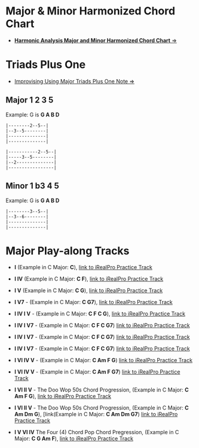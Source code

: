 # Major & Minor Harmonized Chord Chart

- [**Harmonic Analysis Major and Minor Harmonized Chord Chart** =>](https://learningukulele.com/books/code/RMA1CH)

# Triads Plus One
 
- [Improvising Using Major Triads Plus One Note =>](https://learningukulele.com/lessons/code/UL107triMaj)

## Major 1 2 3 5

Example: G is **G A B D**

```
|--------2--5--|
|--3--5--------|
|--------------|
|--------------|
```

```
|-----------2--5--|
|-----3--5--------|
|--2--------------|
|-----------------|
``` 

## Minor 1 b3 4 5

Example: G is **G A B D**

```
|--------3--5--|
|--3--6--------|
|--------------|
|--------------|
```


# Major Play-along Tracks

- **I** (Example in C Major: **C**), [link to iRealPro Practice Track](https://csp.nyc3.digitaloceanspaces.com/students/iRealPro/progressions/I.html)

- **I IV** (Example in C Major: **C F**), [link to iRealPro Practice Track](https://csp.nyc3.digitaloceanspaces.com/students/iRealPro/progressions/I_IV.html)

- **I V** (Example in C Major: **C G**), [link to iRealPro Practice Track](https://csp.nyc3.digitaloceanspaces.com/students/iRealPro/progressions/I_V.html)
- **I V7** - (Example in C Major: **C G7**), [link to iRealPro Practice Track](https://csp.nyc3.digitaloceanspaces.com/students/iRealPro/progressions/I_V7.html)

- **I IV I V** - (Example in C Major: **C F C G**), [link to iRealPro Practice Track](https://csp.nyc3.digitaloceanspaces.com/students/iRealPro/progressions/I_IV_1_V.html)
- **I IV I V7** - (Example in C Major: **C F C G7**) [link to iRealPro Practice Track](https://csp.nyc3.digitaloceanspaces.com/students/iRealPro/progressions/I_IV_I_V7.html)

- **I IV I V7** - (Example in C Major: **C F C G7**) [link to iRealPro Practice Track](https://csp.nyc3.digitaloceanspaces.com/students/iRealPro/progressions/I_IV_I_V7.html)
- **I IV I V7** - (Example in C Major: **C F C G7**) [link to iRealPro Practice Track](https://csp.nyc3.digitaloceanspaces.com/students/iRealPro/progressions/I_IV_I_V7.html)


- **I VI IV V** - (Example in C Major: **C Am F G**) [link to iRealPro Practice Track](https://csp.nyc3.digitaloceanspaces.com/students/iRealPro/progressions/I_VI_IV_V.html)
- **I VI IV V** - (Example in C Major: **C Am F G7**) [link to iRealPro Practice Track](https://csp.nyc3.digitaloceanspaces.com/students/iRealPro/progressions/I_VI_IV_V7.html)


- **I VI II V** - The Doo Wop 50s Chord Progression, (Example in C Major: **C Am F G**), [link to iRealPro Practice Track](https://csp.nyc3.digitaloceanspaces.com/students/iRealPro/progressions/I_VI_II_V.html)
- **I VI II V** - The Doo Wop 50s Chord Progression, (Example in C Major: **C Am Dm G**), [link(Example in C Major: **C Am Dm G7**) [link to iRealPro Practice Track](https://csp.nyc3.digitaloceanspaces.com/students/iRealPro/progressions/I_VI_II_V7.html)


- **I V VI IV** The Four (4) Chord Pop Chord Pregression, (Example in C Major: **C G Am F**), [link to iRealPro Practice Track](https://csp.nyc3.digitaloceanspaces.com/students/iRealPro/progressions/I_IV.html)


